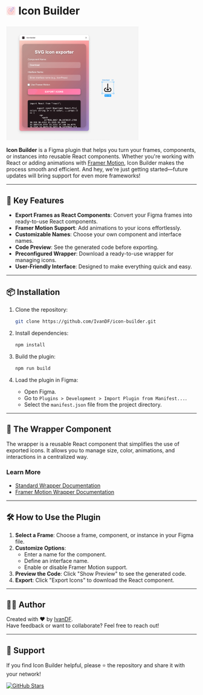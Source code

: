 <div style="display:flex;align-items:center;gap:8px;margin-bottom:24px">
   <img src="./assets/logo.png" alt="Icon Builder Logo" width="24" height="24" />
   <h1 style="margin:0;padding:0">Icon Builder</h1>
</div>

<div>
    <img src="./assets/ui-preview.png" alt="SVG Exporter UI Preview" width="350" />
</div>

**Icon Builder** is a Figma plugin that helps you turn your frames, components, or instances into reusable React components. Whether you're working with React or adding animations with [Framer Motion](https://www.framer.com/motion/), Icon Builder makes the process smooth and efficient. And hey, we're just getting started—future updates will bring support for even more frameworks!

---

## 🚀 Key Features

- **Export Frames as React Components**: Convert your Figma frames into ready-to-use React components.
- **Framer Motion Support**: Add animations to your icons effortlessly.
- **Customizable Names**: Choose your own component and interface names.
- **Code Preview**: See the generated code before exporting.
- **Preconfigured Wrapper**: Download a ready-to-use wrapper for managing icons.
- **User-Friendly Interface**: Designed to make everything quick and easy.

---

## 📦 Installation

1. Clone the repository:

   ```bash
   git clone https://github.com/IvanDF/icon-builder.git
   ```

2. Install dependencies:

   ```bash
   npm install
   ```

3. Build the plugin:

   ```bash
   npm run build
   ```

4. Load the plugin in Figma:

   - Open Figma.
   - Go to `Plugins > Development > Import Plugin from Manifest...`.
   - Select the `manifest.json` file from the project directory.

---

## 🧩 The Wrapper Component

The wrapper is a reusable React component that simplifies the use of exported icons. It allows you to manage size, color, animations, and interactions in a centralized way.

### Learn More

- [Standard Wrapper Documentation](./examples/standard/README.md)
- [Framer Motion Wrapper Documentation](./examples/framer/README.md)

---

## 🛠️ How to Use the Plugin

1. **Select a Frame**: Choose a frame, component, or instance in your Figma file.
2. **Customize Options**:
   - Enter a name for the component.
   - Define an interface name.
   - Enable or disable Framer Motion support.
3. **Preview the Code**: Click "Show Preview" to see the generated code.
4. **Export**: Click "Export Icons" to download the React component.

---

## 👨‍💻 Author

Created with ❤️ by [IvanDF](https://ivandf.netlify.app).  
Have feedback or want to collaborate? Feel free to reach out!

---

## 📣 Support

If you find Icon Builder helpful, please ⭐ the repository and share it with your network!

[![GitHub Stars](https://img.shields.io/github/stars/IvanDF/icon-builder?style=social)](https://github.com/IvanDF/icon-builder/stargazers)
